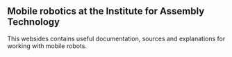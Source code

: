 ## Mobile robotics at the Institute for Assembly Technology
This websides contains useful documentation, sources and explanations for working with mobile robots.

